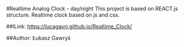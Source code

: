 #Realtime Analog Clock - day/night
This project is based on REACT.js structure.
Realtime clock based on js and css.

##lLink:
https://lucagavri.github.io/Realtime_Clock/

##Author:
Łukasz Gawryś